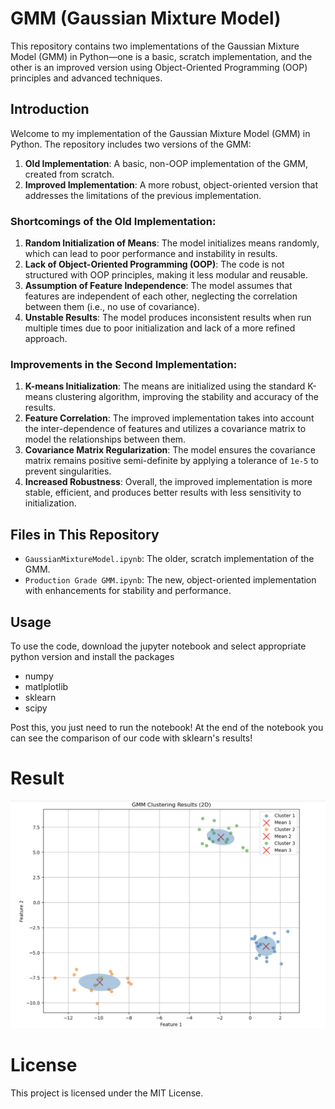 # GMM (Gaussian Mixture Model)

This repository contains two implementations of the Gaussian Mixture Model (GMM) in Python—one is a basic, scratch implementation, and the other is an improved version using Object-Oriented Programming (OOP) principles and advanced techniques.

## Introduction

Welcome to my implementation of the Gaussian Mixture Model (GMM) in Python. The repository includes two versions of the GMM:

1. **Old Implementation**: A basic, non-OOP implementation of the GMM, created from scratch.
2. **Improved Implementation**: A more robust, object-oriented version that addresses the limitations of the previous implementation.

### Shortcomings of the Old Implementation:

1. **Random Initialization of Means**: The model initializes means randomly, which can lead to poor performance and instability in results.
2. **Lack of Object-Oriented Programming (OOP)**: The code is not structured with OOP principles, making it less modular and reusable.
3. **Assumption of Feature Independence**: The model assumes that features are independent of each other, neglecting the correlation between them (i.e., no use of covariance).
4. **Unstable Results**: The model produces inconsistent results when run multiple times due to poor initialization and lack of a more refined approach.

### Improvements in the Second Implementation:

1. **K-means Initialization**: The means are initialized using the standard K-means clustering algorithm, improving the stability and accuracy of the results.
2. **Feature Correlation**: The improved implementation takes into account the inter-dependence of features and utilizes a covariance matrix to model the relationships between them.
3. **Covariance Matrix Regularization**: The model ensures the covariance matrix remains positive semi-definite by applying a tolerance of `1e-5` to prevent singularities.
4. **Increased Robustness**: Overall, the improved implementation is more stable, efficient, and produces better results with less sensitivity to initialization.

## Files in This Repository

- `GaussianMixtureModel.ipynb`: The older, scratch implementation of the GMM.
- `Production Grade GMM.ipynb`: The new, object-oriented implementation with enhancements for stability and performance.

## Usage 

To use the code, download the jupyter notebook and select appropriate python version and install the packages 
- numpy
- matlplotlib
- sklearn
- scipy

Post this, you just need to run the notebook!
At the end of the notebook you can see the comparison of our code with sklearn's results!
# Result 
![GMM.png](GMM.png)

# License
This project is licensed under the MIT License. 
